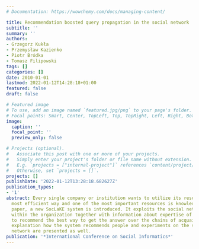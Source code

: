 ```yaml
---
# Documentation: https://wowchemy.com/docs/managing-content/

title: Recommendation boosted query propagation in the social network
subtitle: ''
summary: ''
authors:
- Grzegorz Kukła
- Przemysław Kazienko
- Piotr Bródka
- Tomasz Filipowski
tags: []
categories: []
date: 2010-01-01
lastmod: 2022-01-12T14:28:18+01:00
featured: false
draft: false

# Featured image
# To use, add an image named `featured.jpg/png` to your page's folder.
# Focal points: Smart, Center, TopLeft, Top, TopRight, Left, Right, BottomLeft, Bottom, BottomRight.
image:
  caption: ''
  focal_point: ''
  preview_only: false

# Projects (optional).
#   Associate this post with one or more of your projects.
#   Simply enter your project's folder or file name without extension.
#   E.g. `projects = ["internal-project"]` references `content/project/deep-learning/index.md`.
#   Otherwise, set `projects = []`.
projects: []
publishDate: '2022-01-12T13:28:18.682627Z'
publication_types:
- '1'
abstract: Every single company or institution wants to utilize its resources in the
  most efficient way and one of the most important resources is knowledge. In the
  paper, a new SocLaKE system is introduced. It exploits the social network existing
  within the organization together with information about expertise of community members
  to recommend the best way to get the answer over the chains of acquaintances. The
  explanation how the system recommends people and experiments on the sample social
  network are presented as well.
publication: '*International Conference on Social Informatics*'
---
```

